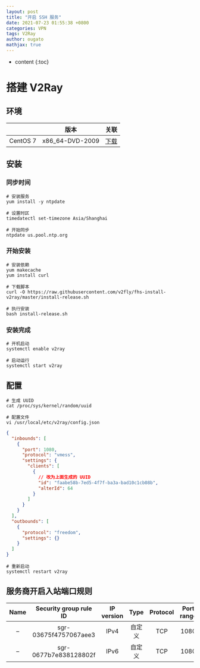 ```yaml
---
layout: post
title: "开启 SSH 服务"
date: 2021-07-23 01:55:38 +0800
categories: VPN
tags: V2Ray
author: ougato
mathjax: true
---
```


* content
{:toc}




# 搭建 V2Ray

## 环境

 |  | 版本 | 关联 | 
 | :--: | :--: | :--: | 
 | CentOS 7 | x86_64-DVD-2009 | [下载](http://mirrors.aliyun.com/centos/7/isos/x86_64/CentOS-7-x86_64-DVD-2009.iso) | 

## 安装

### 同步时间

```shell
# 安装服务
yum install -y ntpdate
```

```shell
# 设置时区
timedatectl set-timezone Asia/Shanghai
```

```shell
# 开始同步
ntpdate us.pool.ntp.org
```

### 开始安装

```shell
# 安装依赖
yum makecache
yum install curl
```

```shell
# 下载脚本
curl -O https://raw.githubusercontent.com/v2fly/fhs-install-v2ray/master/install-release.sh
```

```shell
# 执行安装
bash install-release.sh
```

### 安装完成

```shell
# 开机启动
systemctl enable v2ray
```

```shell
# 启动运行
systemctl start v2ray
```

## 配置

```shell
# 生成 UUID
cat /proc/sys/kernel/random/uuid
```

```shell
# 配置文件
vi /usr/local/etc/v2ray/config.json
```

```json
{
  "inbounds": [
    {
      "port": 1080,
      "protocol": "vmess",
      "settings": {
        "clients": [
          {
            // 改为上面生成的 UUID
            "id": "faabe58b-7ed5-4f7f-ba3a-bad10c1cb08b",
            "alterId": 64
          }
        ]
      }
    }
  ],
  "outbounds": [
    {
      "protocol": "freedom",
      "settings": {}
    }
  ]
}
```

```shell
# 重新启动
systemctl restart v2ray
```

## 服务商开启入站端口规则

| Name | Security group rule ID | IP version | Type | Protocol | Port range | Source | Description |
| :---: | :---: | :---: | :---: | :---: | :---: | :---: | :---: |
| – | sgr-03675f4757067aee3 | IPv4 | 自定义 | TCP | 1080 | 0.0.0.0/0 | - |
| – | sgr-0677b7e838128802f | IPv6 | 自定义 | TCP | 1080 | ::/0 | - |